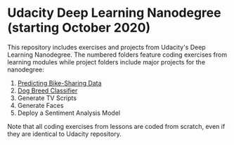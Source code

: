 # Udacity Deep Learning Nanodegree (starting October 2020)

This repository includes exercises and projects from Udacity's Deep Learning Nanodegree. The numbered folders feature coding exercises from learning modules while project folders include major projects for the nanodegree:

1. [Predicting Bike-Sharing Data](https://github.com/bwbelljr/ud_dl_nd/tree/master/2_neural_networks/project1)
2. [Dog Breed Classifier](https://github.com/bwbelljr/ud_dl_nd/tree/master/3_cnns/project_dog_breed_classifier)
3. Generate TV Scripts
4. Generate Faces
5. Deploy a Sentiment Analysis Model

Note that all coding exercises from lessons are coded from scratch, even if they are identical to Udacity repository.
